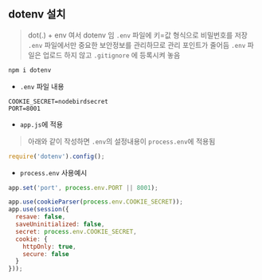 ## dotenv 설치
> dot(.) + env 여서 dotenv 임
> `.env` 파일에 키=값 형식으로 비밀번호를 저장
> `.env` 파일에서만 중요한 보안정보를 관리하므로 관리 포인트가 줄어듬
> `.env` 파일은 업로드 하지 않고 `.gitignore` 에 등록시켜 놓음
```bash
npm i dotenv
```

- `.env` 파일 내용
```env
COOKIE_SECRET=nodebirdsecret
PORT=8001
```

- `app.js`에 적용
> 아래와 같이 작성하면 `.env`의 설정내용이 `process.env`에 적용됨
```javascript
require('dotenv').config();
```

- `process.env` 사용예시
```javascript
app.set('port', process.env.PORT || 8001);

app.use(cookieParser(process.env.COOKIE_SECRET));
app.use(session({
  resave: false,
  saveUninitialized: false,
  secret: process.env.COOKIE_SECRET,
  cookie: {
    httpOnly: true,
    secure: false
  }
}));
```